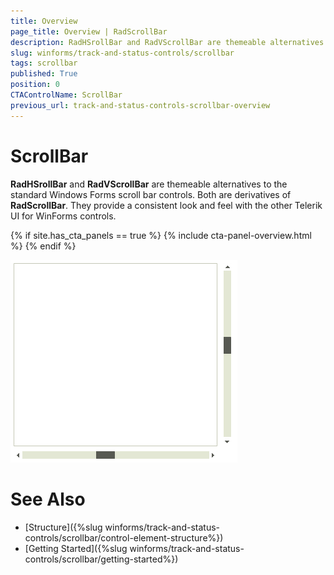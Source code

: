 ```yaml
---
title: Overview
page_title: Overview | RadScrollBar
description: RadHSrollBar and RadVScrollBar are themeable alternatives to the standard Windows Forms scroll bar controls.
slug: winforms/track-and-status-controls/scrollbar
tags: scrollbar
published: True
position: 0
CTAControlName: ScrollBar
previous_url: track-and-status-controls-scrollbar-overview
---
```


# ScrollBar

__RadHSrollBar__ and __RadVScrollBar__ are themeable alternatives to the standard Windows Forms scroll bar controls. Both are derivatives of **RadScrollBar**. They provide a consistent look and feel with the other Telerik UI for WinForms controls.

{% if site.has_cta_panels == true %}
{% include cta-panel-overview.html %}
{% endif %}

![track-and-status-controls-scrollbar-overview 001](images/track-and-status-controls-scrollbar-overview001.png)


# See Also

* [Structure]({%slug winforms/track-and-status-controls/scrollbar/control-element-structure%})	
* [Getting Started]({%slug winforms/track-and-status-controls/scrollbar/getting-started%})	